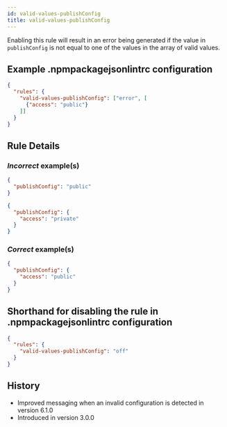 ```yaml
---
id: valid-values-publishConfig
title: valid-values-publishConfig
---
```


Enabling this rule will result in an error being generated if the value in `publishConfig` is not equal to one of the values in the array of valid values.

## Example .npmpackagejsonlintrc configuration

```json
{
  "rules": {
    "valid-values-publishConfig": ["error", [
      {"access": "public"}
    ]]
  }
}
```

## Rule Details

### *Incorrect* example(s)

```json
{
  "publishConfig": "public"
}
```

```json
{
  "publishConfig": {
    "access": "private"
  }
}
```

### *Correct* example(s)

```json
{
  "publishConfig": {
    "access": "public"
  }
}
```


## Shorthand for disabling the rule in .npmpackagejsonlintrc configuration

```json
{
  "rules": {
    "valid-values-publishConfig": "off"
  }
}
```

## History

* Improved messaging when an invalid configuration is detected in version 6.1.0
* Introduced in version 3.0.0
